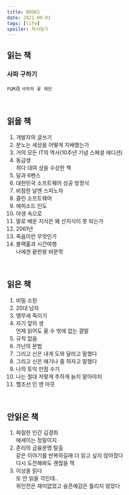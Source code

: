 ```yaml
---
title: BOOKS
date: 2021-09-01
tags: [life]
spoiler: 독서일기
---
```


## 읽는 책
### 사파 구하기
`FGM`과 `사막의 꽃 재단`

&nbsp;

## 읽을 책
1. 개발자의 글쓰기
1. 분노는 세상을 어떻게 지배했는가
1. 거의 모든 IT의 역사(10주년 기념 스페셜 에디션)
1. 동급생  
    최다 대여 상을 수상한 책
1. 달과 6펜스
1. 대한민국 소프트웨어 성공 방정식
1. 비참한 날엔 스피노자
1. 클린 소프트웨어
1. 에피소드 인도
1. 야생 속으로
1. 말로 배운 지식은 왜 산지식이 못 되는가
1. 2061년
1. 죽음이란 무엇인가
1. 블랙홀과 시간여행  
    나에겐 끝판왕 비문학

&nbsp;

## 읽은 책
1. 비밀 소원
1. 20대 남자
1. 앵무새 죽이기
1. 자기 앞의 생  
    언제 읽어도 울 수 밖에 없는 결말
1. 규칙 없음
1. 가난의 문법
1. 그리고 신은 내게 도와 달라고 말했다
1. 그리고 신은 얘기나 좀 하자고 말했다
1. 나의 토익 만점 수기
1. 나는 절대 저렇게 추하게 늙지 말아야지
1. 헬조선 인 앤 아웃

&nbsp;

## 안읽은 책
1. 찌질한 인간 김경희  
    에세이는 정말이지
1. 존리의 금융문맹 탈출  
    같은 이야기를 반복하길래 더 읽고 싶지 않아졌다  
    다시 도전해봐도 괜찮을 책
1. 이상을 읽다  
    또 안 읽을 각인데..  
    위인전은 재미없었고 슬픈예감은 틀리지 않았다